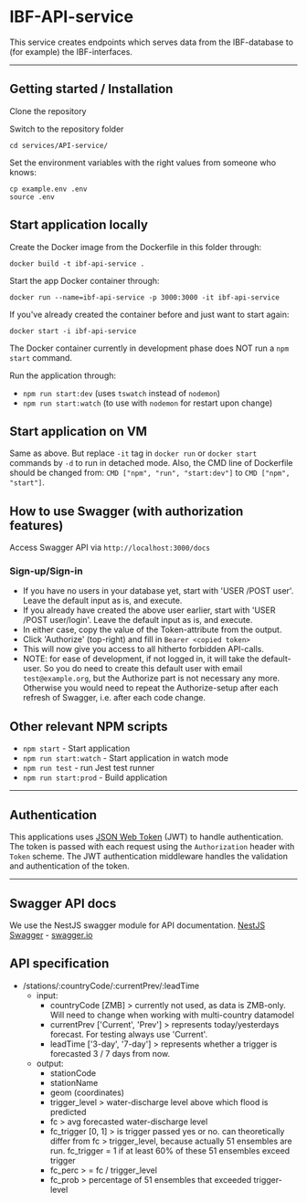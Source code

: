 # IBF-API-service

This service creates endpoints which serves data from the IBF-database to (for example) the IBF-interfaces.

---

## Getting started / Installation

Clone the repository

Switch to the repository folder

    cd services/API-service/

Set the environment variables with the right values from someone who knows:

    cp example.env .env
    source .env

## Start application locally

Create the Docker image from the Dockerfile in this folder through:

    docker build -t ibf-api-service .

Start the app Docker container through:

    docker run --name=ibf-api-service -p 3000:3000 -it ibf-api-service

If you've already created the container before and just want to start again:

    docker start -i ibf-api-service

The Docker container currently in development phase does NOT run a `npm start` command.

Run the application through:

- `npm run start:dev` (uses `tswatch` instead of `nodemon`)
- `npm run start:watch` (to use with `nodemon` for restart upon change)

## Start application on VM

Same as above. But replace `-it` tag in `docker run` or `docker start` commands by `-d` to run in detached mode.
Also, the CMD line of Dockerfile should be changed from: `CMD ["npm", "run", "start:dev"]` to `CMD ["npm", "start"]`.

## How to use Swagger (with authorization features)

Access Swagger API via `http://localhost:3000/docs`

### Sign-up/Sign-in

- If you have no users in your database yet, start with 'USER /POST user'. Leave the default input as is, and execute.
- If you already have created the above user earlier, start with 'USER /POST user/login'. Leave the default input as is, and execute.
- In either case, copy the value of the Token-attribute from the output.
- Click 'Authorize' (top-right) and fill in `Bearer <copied token>`
- This will now give you access to all hitherto forbidden API-calls.
- NOTE: for ease of development, if not logged in, it will take the default-user. So you do need to create this default user with email `test@example.org`, but the Authorize part is not necessary any more. Otherwise you would need to repeat the Authorize-setup after each refresh of Swagger, i.e. after each code change.

## Other relevant NPM scripts

- `npm start` - Start application
- `npm run start:watch` - Start application in watch mode
- `npm run test` - run Jest test runner
- `npm run start:prod` - Build application

---

## Authentication

This applications uses [JSON Web Token](https://jwt.io/) (JWT) to handle authentication. The token is passed with each request using the `Authorization` header with `Token` scheme. The JWT authentication middleware handles the validation and authentication of the token.

---

## Swagger API docs

We use the NestJS swagger module for API documentation. [NestJS Swagger](https://github.com/nestjs/swagger) - [swagger.io](https://swagger.io/)

## API specification

- /stations/:countryCode/:currentPrev/:leadTime
  - input:
    - countryCode [ZMB] > currently not used, as data is ZMB-only. Will need to change when working with multi-country datamodel
    - currentPrev ['Current', 'Prev'] > represents today/yesterdays forecast. For testing always use 'Current'.
    - leadTime ['3-day', '7-day'] > represents whether a trigger is forecasted 3 / 7 days from now.
  - output:
    - stationCode
    - stationName
    - geom (coordinates)
    - trigger_level > water-discharge level above which flood is predicted
    - fc > avg forecasted water-discharge level
    - fc_trigger [0, 1] > is trigger passed yes or no. can theoretically differ from fc > trigger_level, because actually 51 ensembles are run. fc_trigger = 1 if at least 60% of these 51 ensembles exceed trigger
    - fc_perc > = fc / trigger_level
    - fc_prob > percentage of 51 ensembles that exceeded trigger-level
